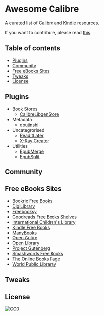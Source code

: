 # Awesome Calibre

A curated list of [Calibre](https://github.com/kovidgoyal/calibre) and [Kindle](https://wiki.604kph.xyz/wiki/Amazon_Kindle?lang=en) resources.

If you want to contribute, please read [this](CONTRIBUTING.md).

## Table of contents

  - [Plugins](#plugins)
  - [Community](#commmunity)
  - [Free eBooks Sites](#free-ebooks-sites)
  - [Tweaks](#tweaks)
  - [License](#license)

## Plugins
* Book Stores
    * [CalibreLibgenStore](https://github.com/fallaciousreasoning/CalibreLibgenStore)
* Metadata
    * [doujinshi](https://github.com/yingziwu/doujinshi_metadata_plugins)
* Uncategrorised
    * [ReadItLater](https://github.com/onlyhavecans/ReadItLater-Calibre-Plugin)
    * [X-Ray Creator](https://github.com/onlyhavecans/ReadItLater-Calibre-Plugin)
* Utilities
    * [EpubMerge](https://github.com/JimmXinu/EpubMerge)
    * [EpubSplit](https://github.com/JimmXinu/EpubSplit)

## Community
## Free eBooks Sites

* [Bookrix Free Books](https://www.bookrix.com/books.html)
* [DigiLibrary](https://digilibraries.com/)
* [Freebooksy](https://www.freebooksy.com/featured-books/)
* [Goodreads Free Books Shelves](https://www.goodreads.com/shelf/show/free-online)
* [International Children's Library](http://en.childrenslibrary.org/library/books.html)
* [Kindle Free Books](https://www.amazon.com/b?ie=UTF8&node=20102661011)
* [ManyBooks](https://manybooks.net/)
* [Open Cultre](https://www.openculture.com/free_ebooks)
* [Open Library](https://openlibrary.org/subjects/accessible_book#ebooks=true)
* [Project Gutenberg](http://www.gutenberg.org/)
* [Smashwords Free Books](https://www.smashwords.com/shelves/home/1/free/any)
* [The Online Books Page](http://digital.library.upenn.edu/books/)
* [World Public Libraray](http://worldpubliclibrary.org/)
## Tweaks

## License

[![CC0](https://licensebuttons.net/p/zero/1.0/88x31.png)](https://creativecommons.org/publicdomain/zero/1.0/)
 
